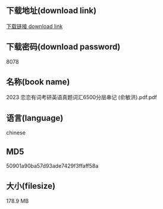 ## 下载地址(download link)
[下载链接 download link](https://voluble-croquembouche-d321dc.netlify.app/?s=2023+%E6%81%8B%E6%81%8B%E6%9C%89%E8%AF%8D%E8%80%83%E7%A0%94%E8%8B%B1%E8%AF%AD%E7%9C%9F%E9%A2%98%E8%AF%8D%E6%B1%876500%E5%88%86%E5%B1%82%E4%B8%B2%E8%AE%B0+%28%E4%BF%9E%E6%95%8F%E6%B4%AA%29.pdf)

## 下载密码(download password)
8078

## 名称(book name)
2023 恋恋有词考研英语真题词汇6500分层串记 (俞敏洪).pdf.pdf

## 语言(language)
chinese

## MD5
50901a90ba57d93ade7429f3ffaff58a

## 大小(filesize)
178.9 MB
